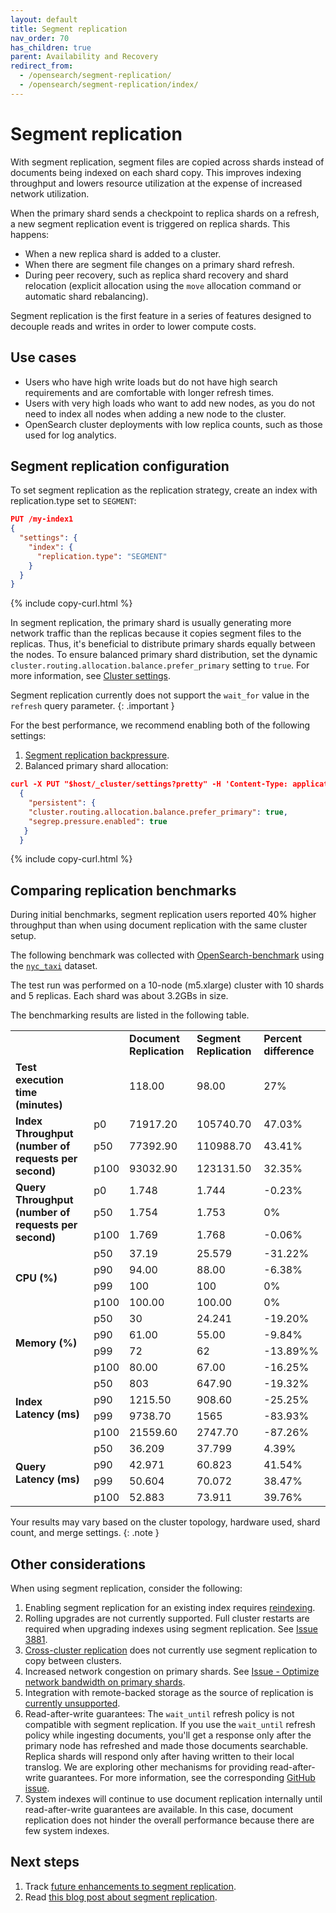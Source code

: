 ```yaml
---
layout: default
title: Segment replication 
nav_order: 70
has_children: true
parent: Availability and Recovery
redirect_from:
  - /opensearch/segment-replication/
  - /opensearch/segment-replication/index/
---
```


# Segment replication

With segment replication, segment files are copied across shards instead of documents being indexed on each shard copy. This improves indexing throughput and lowers resource utilization at the expense of increased network utilization.

When the primary shard sends a checkpoint to replica shards on a refresh, a new segment replication event is triggered on replica shards. This happens:

- When a new replica shard is added to a cluster.
- When there are segment file changes on a primary shard refresh.
- During peer recovery, such as replica shard recovery and shard relocation (explicit allocation using the `move` allocation command or automatic shard rebalancing).

Segment replication is the first feature in a series of features designed to decouple reads and writes in order to lower compute costs.

## Use cases

- Users who have high write loads but do not have high search requirements and are comfortable with longer refresh times.
- Users with very high loads who want to add new nodes, as you do not need to index all nodes when adding a new node to the cluster.
- OpenSearch cluster deployments with low replica counts, such as those used for log analytics.

## Segment replication configuration

To set segment replication as the replication strategy, create an index with replication.type set to `SEGMENT`:

````json
PUT /my-index1
{
  "settings": {
    "index": {
      "replication.type": "SEGMENT" 
    }
  }
}
````
{% include copy-curl.html %}

In segment replication, the primary shard is usually generating more network traffic than the replicas because it copies segment files to the replicas. Thus, it's beneficial to distribute primary shards equally between the nodes. To ensure balanced primary shard distribution, set the dynamic `cluster.routing.allocation.balance.prefer_primary` setting to `true`. For more information, see [Cluster settings]({{site.url}}{{site.baseurl}}/api-reference/cluster-api/cluster-settings/).

Segment replication currently does not support the `wait_for` value in the `refresh` query parameter.
{: .important }

For the best performance, we recommend enabling both of the following settings:

1. [Segment replication backpressure]({{site.url}}{{site.baseurl}}tuning-your-cluster/availability-and-recovery/segment-replication/backpressure/). 
2. Balanced primary shard allocation:

```json
curl -X PUT "$host/_cluster/settings?pretty" -H 'Content-Type: application/json' -d'
  {
    "persistent": {
    "cluster.routing.allocation.balance.prefer_primary": true,
    "segrep.pressure.enabled": true
   }
  }
```
{% include copy-curl.html %}

## Comparing replication benchmarks

During initial benchmarks, segment replication users reported 40% higher throughput than when using document replication with the same cluster setup.

The following benchmark was collected with [OpenSearch-benchmark](https://github.com/opensearch-project/opensearch-benchmark) using the [`nyc_taxi`](https://github.com/topics/nyc-taxi-dataset) dataset.  

The test run was performed on a 10-node (m5.xlarge) cluster with 10 shards and 5 replicas. Each shard was about 3.2GBs in size.

The benchmarking results are listed in the following table.

<table>
    <tr>
        <td></td>
        <td></td>
        <td><b>Document Replication</b></td>
        <td><b>Segment Replication</b></td>
        <td><b>Percent difference</b></td>
    </tr>
    <tr>
        <td><b>Test execution time (minutes)</b></td>
        <td></td>
        <td>118.00</td>
        <td>98.00</td>
        <td>27%</td>
    </tr>
    <tr>
        <td rowspan="3"><b>Index Throughput (number of requests per second)</b></td>
        <td>p0</td>
        <td>71917.20</td>
        <td>105740.70</td>
        <td>47.03%</td>
    </tr>
    <tr>
        <td>p50</td>
        <td>77392.90</td>
        <td>110988.70</td>
        <td>43.41%</td>
    </tr>
    <tr>
        <td>p100</td>
        <td>93032.90</td>
        <td>123131.50</td>
        <td>32.35%</td>
    </tr>
     <tr>
        <td rowspan="3"><b>Query Throughput (number of requests per second)</b></td>
        <td>p0</td>
        <td>1.748</td>
        <td>1.744</td>
        <td>-0.23%</td>
    </tr>
    <tr>
        <td>p50</td>
        <td>1.754</td>
        <td>1.753</td>
        <td>0%</td>
    </tr>
    <tr>
        <td>p100</td>
        <td>1.769</td>
        <td>1.768</td>
        <td>-0.06%</td>
    </tr>
    <tr>
        <td rowspan="4"><b>CPU (%)</b></td>
        <td>p50</td>
        <td>37.19</td>
        <td>25.579</td>
        <td>-31.22%</td>
    </tr>
    <tr>
        <td>p90</td>
        <td>94.00</td>
        <td>88.00</td>
        <td>-6.38%</td>
    </tr>
    <tr>
        <td>p99</td>
        <td>100</td>
        <td>100</td>
        <td>0%</td>
    </tr>
    <tr>
        <td>p100</td>
        <td>100.00</td>
        <td>100.00</td>
        <td>0%</td>
    </tr>
    <tr>
        <td rowspan="4"><b>Memory (%)</b></td>
        <td>p50</td>
        <td>30</td>
        <td>24.241</td>
        <td>-19.20%</td>
    </tr>
    <tr>
        <td>p90</td>
        <td>61.00</td>
        <td>55.00</td>
        <td>-9.84%</td>
    </tr>
    <tr>
        <td>p99</td>
        <td>72</td>
        <td>62</td>
        <td>-13.89%%</td>
    </tr>
    <tr>
        <td>p100</td>
        <td>80.00</td>
        <td>67.00</td>
        <td>-16.25%</td>
    </tr>
    <tr>
        <td rowspan="4"><b>Index Latency (ms)</b></td>
        <td>p50</td>
        <td>803</td>
        <td>647.90</td>
        <td>-19.32%</td>
    </tr>
    <tr>
        <td>p90</td>
        <td>1215.50</td>
        <td>908.60</td>
        <td>-25.25%</td>
    </tr>
    <tr>
        <td>p99</td>
        <td>9738.70</td>
        <td>1565</td>
        <td>-83.93%</td>
    </tr>
    <tr>
        <td>p100</td>
        <td>21559.60</td>
        <td>2747.70</td>
        <td>-87.26%</td>
    </tr>
    <tr>
        <td rowspan="4"><b>Query Latency (ms)</b></td>
        <td>p50</td>
        <td>36.209</td>
        <td>37.799</td>
        <td>4.39%</td>
    </tr>
    <tr>
        <td>p90</td>
        <td>42.971</td>
        <td>60.823</td>
        <td>41.54%</td>
    </tr>
    <tr>
        <td>p99</td>
        <td>50.604</td>
        <td>70.072</td>
        <td>38.47%</td>
    </tr>
    <tr>
        <td>p100</td>
        <td>52.883</td>
        <td>73.911</td>
        <td>39.76%</td>
    </tr>
</table>

Your results may vary based on the cluster topology, hardware used, shard count, and merge settings. 
{: .note }

## Other considerations

When using segment replication, consider the following:

1. Enabling segment replication for an existing index requires [reindexing](https://github.com/opensearch-project/OpenSearch/issues/3685).
1. Rolling upgrades are not currently supported. Full cluster restarts are required when upgrading indexes using segment replication. See [Issue 3881](https://github.com/opensearch-project/OpenSearch/issues/3881).
1. [Cross-cluster replication](https://github.com/opensearch-project/OpenSearch/issues/4090) does not currently use segment replication to copy between clusters.
1. Increased network congestion on primary shards. See [Issue - Optimize network bandwidth on primary shards](https://github.com/opensearch-project/OpenSearch/issues/4245).
1. Integration with remote-backed storage as the source of replication is [currently unsupported](https://github.com/opensearch-project/OpenSearch/issues/4448). 
1. Read-after-write guarantees: The `wait_until` refresh policy is not compatible with segment replication. If you use the `wait_until` refresh policy while ingesting documents, you'll get a response only after the primary node has refreshed and made those documents searchable. Replica shards will respond only after having written to their local translog. We are exploring other mechanisms for providing read-after-write guarantees. For more information, see the corresponding [GitHub issue](https://github.com/opensearch-project/OpenSearch/issues/6046).  
1. System indexes will continue to use document replication internally until read-after-write guarantees are available. In this case, document replication does not hinder the overall performance because there are few system indexes.

## Next steps

1. Track [future enhancements to segment replication](https://github.com/orgs/opensearch-project/projects/99).
1. Read [this blog post about segment replication](https://opensearch.org/blog).